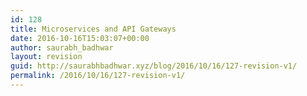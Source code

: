 ```yaml
---
id: 128
title: Microservices and API Gateways
date: 2016-10-16T15:03:07+00:00
author: saurabh_badhwar
layout: revision
guid: http://saurabhbadhwar.xyz/blog/2016/10/16/127-revision-v1/
permalink: /2016/10/16/127-revision-v1/
---
```

